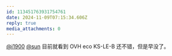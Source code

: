 ```yaml
---
id: 113451763931754761
date: 2024-11-09T07:15:34.606Z
reply: true
media_attachments: 0
---
```


[@i1900](https://mast.dragon-fly.club/@i1900) [@sun](https://jiong.us/@sun) 目前就看到 OVH eco KS-LE-B 还不错，但是早没了。


